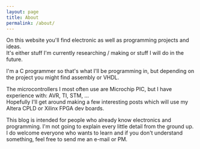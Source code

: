 ```yaml
---
layout: page
title: About
permalink: /about/
---
```


On this website you'll find electronic as well as programming projects and ideas.  
It's either stuff I'm currently researching / making or stuff I will do in the future.

I'm a C programmer so that's what I'll be programming in, but depending on the project you might find assembly or VHDL.

The microcontrollers I most often use are Microchip PIC, but I have experience with: AVR, TI, STM, ...  
Hopefully I'll get around making a few interesting posts which will use my Altera CPLD or Xilinx FPGA dev boards.

This blog is intended for people who already know electronics and programming. I'm not going to explain every little detail from the ground up.  
I do welcome everyone who wants to learn and if you don't understand something, feel free to send me an e-mail or PM.